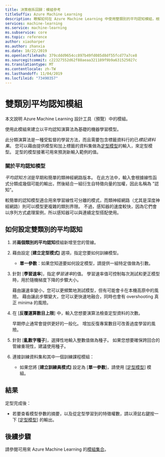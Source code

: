 ```yaml
---
title: 決策樹系回歸：模組參考
titleSuffix: Azure Machine Learning
description: 瞭解如何在 Azure Machine Learning 中使用雙類別的平均認知模組，根據平均認知演算法建立機器學習模型。
services: machine-learning
ms.service: machine-learning
ms.subservice: core
ms.topic: reference
author: xiaoharper
ms.author: zhanxia
ms.date: 10/22/2019
ms.openlocfilehash: 379cddd9654cc897b49fd085d8df55fcd77a7ce8
ms.sourcegitcommit: c22327552d62f88aeaa321189f9b9a631525027c
ms.translationtype: MT
ms.contentlocale: zh-TW
ms.lasthandoff: 11/04/2019
ms.locfileid: "73490357"
---
```

# <a name="two-class-averaged-perceptron-module"></a>雙類別平均認知模組

本文說明 Azure Machine Learning 設計工具（預覽）中的模組。

使用此模組來建立以平均認知演算法為基礎的機器學習模型。  
  
此分類演算法是一種受監督的學習方法，而且需要包含標籤資料行的已*標記資料集*。 您可以藉由提供模型和加上標籤的資料集做為[定型模型](./train-model.md)的輸入，來定型模型。 定型的模型接著可用來預測新輸入範例的值。  

### <a name="about-averaged-perceptron-models"></a>關於平均認知模型

*平均認知方法*是早期和簡單的類神經網路版本。 在此方法中，輸入會根據線性函式分類成幾個可能的輸出，然後結合一組衍生自特徵向量的加權，因此名稱為 "認知"。

較簡單的認知模型適合用來學習線性可分離的模式，而類神經網路（尤其是深度神經網路）則可以模型更複雜的類別界限。 不過，感知器的速度較快，因為它們會以序列方式處理案例，所以感知器可以與連續定型搭配使用。

## <a name="how-to-configure-two-class-averaged-perceptron"></a>如何設定雙類別的平均認知

1.  將**兩個類別的平均認知**模組新增至您的管線。  

2.  藉由設定 [**建立定型模式]** 選項，指定您要如何訓練模型。  
  
    -   **單一參數**：如果您知道要如何設定模型，請提供一組特定值做為引數。
  
3.  針對 [**學習速率**]，指定*學習速率*的值。 學習速率值可控制每次測試和更正模型時，用於隨機梯度下降的步驟大小。
  
     藉由讓速率變小，您可以更頻繁地測試模型，但有可能會卡在本機高原中的風險。 藉由讓此步驟變大，您可以更快速地融合，同時也會有 overshooting 真正 minima 的風險。
  
4.  在 [**反覆運算數目上限**] 中，輸入您想要演算法檢查定型資料的次數。  
  
     早期停止通常會提供更好的一般化。 增加反復專案數目可改善過度學習的風險。
  
5.  針對 [**亂數字種子**]，選擇性地輸入整數值做為種子。 如果您想要確保跨回合的管線重現性，建議使用種子。  
  
1.  連接訓練資料集和其中一個訓練課程模組：
  
    -   如果您將 [**建立訓練員模式]** 設定為 [**單一參數**]，請使用 [[定型模型](train-model.md)] 模組。

## <a name="results"></a>結果

定型完成後：

+ 若要查看模型參數的摘要，以及從定型學習到的特徵權數，請以滑鼠右鍵按一下 [[定型模型](./train-model.md)] 的輸出。


## <a name="next-steps"></a>後續步驟

請參閱可用來 Azure Machine Learning 的[模組集合](module-reference.md)。 
